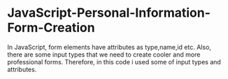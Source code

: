 # JavaScript-Personal-Information-Form-Creation
In JavaScript, form elements have attributes as type,name,id etc. Also, there are some input types that we need to create cooler and more professional forms. Therefore, in this code i used some of input types and attributes.
